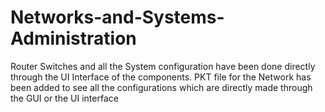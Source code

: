 # Networks-and-Systems-Administration
Router Switches and all the System configuration have been done directly through the UI Interface of the components.
PKT file for the Network has been added to see all the configurations which are directly made through the GUI or the UI interface

